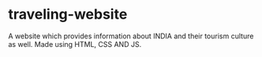 # traveling-website
A website which provides information about INDIA and their tourism culture as well. Made using HTML, CSS AND JS.
